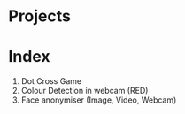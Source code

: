 # Projects
  # Index
  1. Dot Cross Game
  2. Colour Detection in webcam (RED)
  3. Face anonymiser (Image, Video, Webcam)
